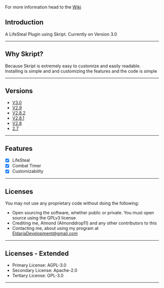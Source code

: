 
For more information head to the [Wiki](https://github.com/EldariaDevelopment/Skript-LifeSteal/wiki)
## Introduction

A LifeSteal Plugin using Skript. Currently on Version 3.0 

---
## Why Skript?
Because Skript is extremely easy to customize and easily readable.  
Installing is simple and and customizing the features and the code is simple

---
## Versions
* [V3.0](https://github.com/EldariaDevelopment/Skript-LifeSteal/releases/tag/V3.0_1.18)
* [V2.9](https://github.com/EldariaDevelopment/Skript-LifeSteal/releases/tag/V2.9_1.18)
* [V2.8.2](https://github.com/EldariaDevelopment/Skript-LifeSteal/releases/tag/V2.8.2_1.18_(Development))
* [V2.8.1](https://github.com/EldariaDevelopment/Skript-LifeSteal/releases/tag/V2.8.1_1.18_(Development))
* [V2.8](https://github.com/EldariaDevelopment/Skript-LifeSteal/releases/tag/V2.8_%7C_1.18_(Development))
* [2.7](https://github.com/EldariaDevelopment/Skript-LifeSteal/releases/tag/Skript)
---
## Features
- [x] LifeSteal
- [x] Combat Timer
- [x] Customizability

---
## Licenses 
You may not use any proprietary code without doing the following:
* Open sourcing the software, whether public or private. You must open source using the GPLv3 license
* Crediting me, Almond (Almonddrop11) and any other contributors to this
* Contacting me, about using my program at EldariaDevelopment@gmail.com
---
## Licenses - Extended
* Primary License: AGPL-3.0
* Secondary License: Apache-2.0 
* Tertiary License: GPL-3.0 
---
